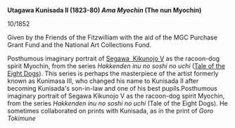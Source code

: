 
**Utagawa Kunisada II (1823-80) _Ama Myochin_ (The nun Myochin)**

10/1852

Given by the Friends of the Fitzwilliam with the aid of the MGC Purchase Grant Fund and the National Art Collections Fund.

Posthumous imaginary portrait of [Segawa  ](/exhibition/group-7)[Kikunojo V](/context/textR) as the racoon-dog spirit Myochin, from the series _Hakkenden inu no soshi no uchi_ ([Tale of the Eight Dogs](/exhibition/group-23)). This series is perhaps the masterpiece of the artist formerly known as Kunimasa III, who changed his name to Kunisada II after becoming Kunisada's son-in-law and one of his best pupils.Posthumous imaginary portrait of Segawa Kikunojo V as the racoon-dog spirit Myochin, from the series _Hakkenden inu no soshi no uchi_ (Tale of the Eight Dogs). He sometimes collaborated on prints with Kunisada, as in the print of _Goro Tokimune_
